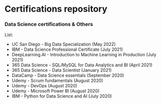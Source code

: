 # Certifications repository
### Data Science certifications & Others

List:

- UC San Diego - Big Data Specialization (May 2022)
- IBM - Data Science Professional Certificate (July 2021)
- DeepLearning.AI - Introduction to Machine Learning in Production (July 2021)
- 365 Data Science - SQL/MySQL for Data Analytics and BI (April 2021)
- 365 Data Science - Data Scientist (January 2021)
- DataCamp - Data Science essentials (September 2020)
- Udemy - Scrum fundamentals (August 2020)
- Udemy - DevOps (August 2020)
- Udemy - Microsoft Power BI (August 2020)
- IBM - Python for Data Science and AI (July 2020)

